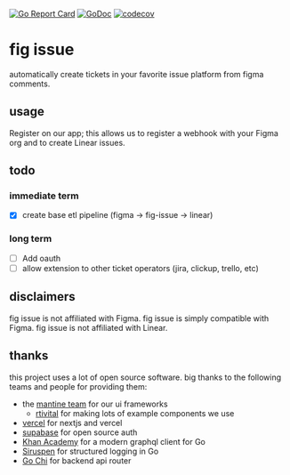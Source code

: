 [![Go Report Card](https://goreportcard.com/badge/github.com/cameronbrill/fig-issue/backend)](https://goreportcard.com/report/github.com/cameronbrill/fig-issue/backend)
[![GoDoc](https://godoc.org/github.com/cameronbrill/fig-issue/backend?status.svg)](https://godoc.org/github.com/cameronbrill/fig-issue/backend)
[![codecov](https://codecov.io/gh/cameronbrill/fig-issue/branch/main/graph/badge.svg?token=8BPS2C1705)](https://codecov.io/gh/cameronbrill/fig-issue)

# fig issue

automatically create tickets in your favorite issue platform from figma comments.

## usage

Register on our app; this allows us to register a webhook with your Figma org and to create Linear issues.

## todo

### immediate term

- [x] create base etl pipeline (figma -> fig-issue -> linear)

### long term

- [ ] Add oauth
- [ ] allow extension to other ticket operators (jira, clickup, trello, etc)

## disclaimers

fig issue is not affiliated with Figma. fig issue is simply compatible with Figma. fig issue is not affiliated with Linear.

## thanks

this project uses a lot of open source software. big thanks to the following teams and people for providing them:

- the [mantine team](https://github.com/mantinedev/mantine) for our ui frameworks
  - [rtivital](https://github.com/rtivital) for making lots of example components we use
- [vercel](https://vercel.com) for nextjs and vercel
- [supabase](https://supabase.com) for open source auth
- [Khan Academy](https://github.com/Khan/genqclient) for a modern graphql client for Go
- [Siruspen](github.com/sirupsen/logrus) for structured logging in Go
- [Go Chi](github.com/go-chi/chi) for backend api router

